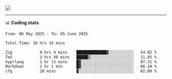 <picture>
  <source
  srcset="https://github-readme-stats.vercel.app/api?username=sant0s12&show_icons=true&theme=dark"
  media="(prefers-color-scheme: dark)"
  />
  <source
  srcset="https://github-readme-stats.vercel.app/api?username=sant0s12&show_icons=true"
  media="(prefers-color-scheme: light)"
  />
  <img src="https://github-readme-stats.vercel.app/api?username=sant0s12&show_icons=true" />
</picture>

---

📊 **Coding stats**

<!--START_SECTION:waka-->

```txt
From: 06 May 2025 - To: 05 June 2025

Total Time: 16 hrs 34 mins

Zig            9 hrs 4 mins    █████████████▓░░░░░░░░░░░   54.02 %
TeX            3 hrs 40 mins   █████▒░░░░░░░░░░░░░░░░░░░   21.85 %
hyprlang       1 hr 13 mins    █▓░░░░░░░░░░░░░░░░░░░░░░░   07.31 %
Markdown       1 hr 1 min      █▓░░░░░░░░░░░░░░░░░░░░░░░   06.10 %
cfg            20 mins         ▓░░░░░░░░░░░░░░░░░░░░░░░░   02.00 %
```

<!--END_SECTION:waka-->
